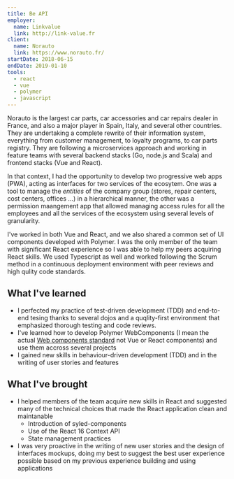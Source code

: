 ```yaml
---
title: Be API
employer:
  name: Linkvalue
  link: http://link-value.fr
client:
  name: Norauto
  link: https://www.norauto.fr/
startDate: 2018-06-15
endDate: 2019-01-10
tools:
  - react
  - vue
  - polymer
  - javascript
---
```


Norauto is the largest car parts, car accessories and car repairs dealer in France, and also a major player
in Spain, Italy, and several other countries. They are undertaking a complete rewrite of their information system,
everything from customer management, to loyalty programs, to car parts registry. They are following a microservices
approach and working in feature teams with several backend stacks (Go, node.js and Scala) and frontend stacks (Vue and React).

In that context, I had the opportunity to develop two progressive web apps (PWA), acting as interfaces for two services of the
ecosytem. One was a tool to manage the *entities* of the company group (stores, repair centers, cost centers, offices ...) in a
hierarchical manner, the other was a permission maangement app that allowed managing access rules for all the employees and all
the services of the ecosystem using several levels of granularity. 

I've worked in both Vue and React, and we also shared a common set of UI components developed with Polymer. I was the only
member of the team with significant React experience so I was able to help my peers acquiring React skills. We used Typescript
as well and worked following the Scrum method in a continuous deployment environment with peer reviews and high qulity code standards.

## What I've learned

- I perfected my practice of test-driven development (TDD) and end-to-end tesing thanks to several dojos and a quqlity-first
environment that emphasized thorough testing and code reviews.
- I've learned how to develop Polymer WebComponents (I mean the actual 
[Web components standard](https://developer.mozilla.org/fr/docs/Web/Web_Components) not Vue or React components) and use them
accross several projects
- I gained new skills in behaviour-driven development (TDD) and in the writing of user stories and features

## What I've brought

- I helped members of the team acquire new skills in React and suggested many of the technical choices that made
the React application clean and maintanable
    - Introduction of syled-components
    - Use of the React 16 Context API
    - State management practices
- I was very proactive in the writing of new user stories and the design of interfaces mockups, doing my best to
suggest the best user experience possible based on my previous experience building and using applications
